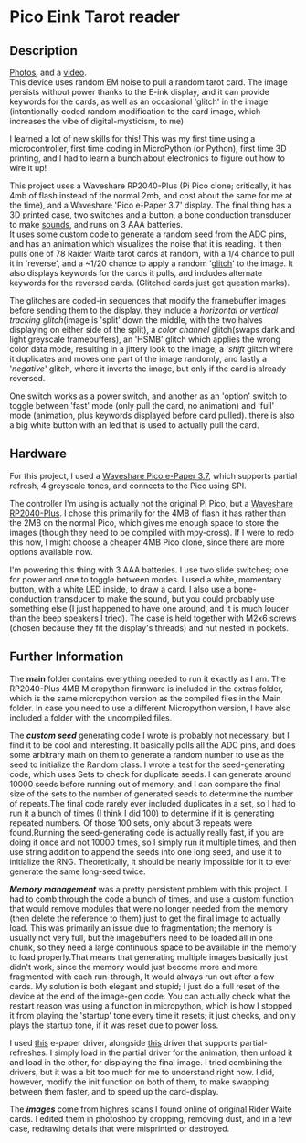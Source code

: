 # Pico Eink Tarot reader

## Description

[Photos](https://imgur.com/a/eFbvrGN), and a [video](https://i.imgur.com/E46DFaU.mp4).  
This device uses random EM noise to pull a random tarot card. The image persists without power thanks to the E-ink display, and it can provide keywords for the cards, as well as an occasional 'glitch' in the image (intentionally-coded random modification to the card image, which increases the vibe of digital-mysticism, to me)  


I learned a lot of new skills for this! This was my first time using a microcontroller, first time coding in MicroPython (or Python), first time 3D printing, and I had to learn a bunch about electronics to figure out how to wire it up!  


This project uses a Waveshare RP2040-Plus (Pi Pico clone; critically, it has 4mb of flash instead of the normal 2mb, and cost about the same for me at the time), and a Waveshare 'Pico e-Paper 3.7' display. The final thing has a 3D printed case, two switches and a button, a bone conduction transducer to make [sounds](https://i.imgur.com/HLvyiXz.mp4), and runs on 3 AAA batteries.   
It uses some custom code to generate a random seed from the ADC pins, and has an animation which visualizes the noise that it is reading. It then pulls one of 78 Raider Waite tarot cards at random, with a 1/4 chance to pull it in 'reverse', and a \~1/20 chance to apply a random '[glitch](https://i.imgur.com/QsZrDlS.mp4)' to the image. It also displays keywords for the cards it pulls, and includes alternate keywords for the reversed cards. (Glitched cards just get question marks).  


The glitches are coded-in sequences that modify the framebuffer images before sending them to the display. they include a *horizontal or vertical tracking glitch*(image is 'split' down the middle, with the two halves displaying on either side of the split), a *color channel* glitch(swaps dark and light greyscale framebuffers), an 'HSMB' glitch which applies the wrong color data mode, resulting in a jittery look to the image, a '*shift* glitch where it duplicates and moves one part of the image randomly, and lastly a '*negative*' glitch, where it inverts the image, but only if the card is already reversed.   


One switch works as a power switch, and another as an 'option' switch to toggle between 'fast' mode (only pull the card, no animation) and 'full' mode (animation, plus keywords displayed before card pulled). there is also a big white button with an led that is used to actually pull the card.

## Hardware

For this project, I used a [Waveshare Pico e-Paper 3.7](https://www.waveshare.com/wiki/Pico-ePaper-3.7), which supports partial refresh, 4 greyscale tones, and connects to the Pico using SPI. 

The controller I'm using is actually not the original Pi Pico, but a [Waveshare RP2040-Plus](https://www.waveshare.com/wiki/RP2040-Plus). I chose this primarily for the 4MB of flash it has rather than the 2MB on the normal Pico, which gives me enough space to store the images (though they need to be compiled with mpy-cross). If I were to redo this now, I might choose a cheaper 4MB Pico clone, since there are more options available now. 

I'm powering this thing with 3 AAA batteries. I use two slide switches; one for power and one to toggle between modes. I used a white, momentary button, with a white LED inside, to draw a card. I also use a bone-conduction transducer to make the sound, but you could probably use something else (I just happened to have one around, and it is much louder than the beep speakers I tried). The case is held together with M2x6 screws (chosen because they fit the display's threads) and nut nested in pockets. 

## Further Information

The **main** folder contains everything needed to run it exactly as I am. The RP2040-Plus 4MB Micropython firmware is included in the extras folder, which is the same micropython version as the compiled files in the Main folder. In case you need to use a different Micropython version, I have also included a folder with the uncompiled files. 

The ***custom seed*** generating code I wrote is probably not necessary, but I find it to be cool and interesting. It basically polls all the ADC pins, and does some arbitrary math on them to generate a random number to use as the seed to initialize the Random class. I wrote a test for the seed-generating code, which uses Sets to check for duplicate seeds. I can generate around 10000 seeds before running out of memory, and I can compare the final size of the sets to the number of generated seeds to determine the number of repeats.The final code rarely ever included duplicates in a set, so I had to run it a bunch of times (I think I did 100) to determine if it is generating repeated numbers. Of those 100 sets, only about 3 repeats were found.Running the seed-generating code is actually really fast, if you are doing it once and not 10000 times, so I simply run it multiple times, and then use string addition to append the seeds into one long seed, and use it to initialize the RNG. Theoretically, it should be nearly impossible for it to ever generate the same long-seed twice.

***Memory management*** was a pretty persistent problem with this project. I had to comb through the code a bunch of times, and use a custom function that would remove modules that were no longer needed from the memory (then delete the reference to them) just to get the final image to actually load. This was primarily an issue due to fragmentation; the memory is usually not very full, but the imagebuffers need to be loaded all in one chunk, so they need a large continuous space to be available in the memory to load properly.That means that generating multiple images basically just didn't work, since the memory would just become more and more fragmented with each run-through, It would always run out after a few cards. My solution is both elegant and stupid; I just do a full reset of the device at the end of the image-gen code. You can actually check what the restart reason was using a function in micropython, which is how I stopped it from playing the 'startup' tone every time it resets; it just checks, and only plays the startup tone, if it was reset due to power loss.

I used [this](https://github.com/phoreglad/pico-epaper) e-paper driver, alongside [this](https://github.com/phoreglad/pico-epaper/tree/partial-updates) driver that supports partial-refreshes. I simply load in the partial driver for the animation, then unload it and load in the other, for displaying the final image. I tried combining the drivers, but it was a bit too much for me to understand right now. I did, however, modify the init function on both of them, to make swapping between them faster, and to speed up the card-display.  


The ***images*** come from highres scans I found online of original Rider Waite cards. I edited them in photoshop by cropping, removing dust, and in a few case, redrawing details that were misprinted or destroyed.
